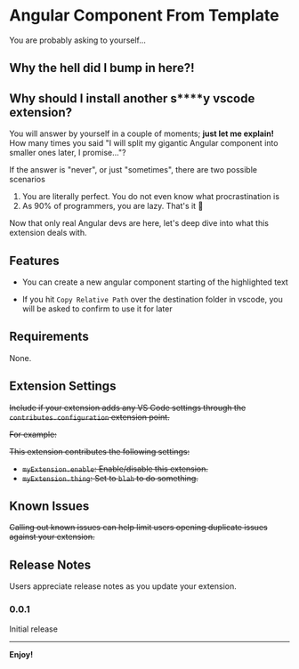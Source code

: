 # Angular Component From Template

You are probably asking to yourself...

## Why the hell did I bump in here?!
## Why should I install another s\*\*\*\*y vscode extension?

You will answer by yourself in a couple of moments; <strong>just let me explain!</strong>
How many times you said "I will split my gigantic Angular component into smaller ones later, I promise..."?

If the answer is "never", or just "sometimes", there are two possible scenarios

1. You are literally perfect. You do not even know what procrastination is
2. As 90% of programmers, you are lazy. That's it 🤭

Now that only real Angular devs are here, let's deep dive into what this extension deals with.

## Features

- You can create a new angular component starting of the highlighted text

- If you hit `Copy Relative Path` over the destination folder in vscode, you will be asked to confirm to use it for later

## Requirements

None.

## Extension Settings

~~Include if your extension adds any VS Code settings through the `contributes.configuration` extension point.~~

~~For example:~~

~~This extension contributes the following settings:~~

- ~~`myExtension.enable`: Enable/disable this extension.~~
- ~~`myExtension.thing`: Set to `blah` to do something.~~

## Known Issues

~~Calling out known issues can help limit users opening duplicate issues against your extension.~~

## Release Notes

Users appreciate release notes as you update your extension.

### 0.0.1

Initial release

---

**Enjoy!**
